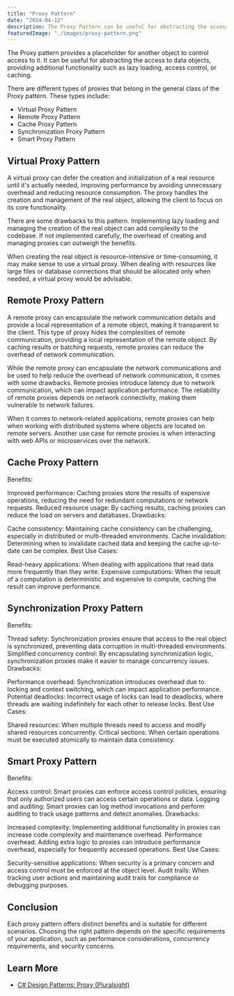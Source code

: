 ```yaml
---
title: "Proxy Pattern"
date: "2024-04-12"
description: The Proxy Pattern can be useful for abstracting the access to data objects, providing additional functionality such as lazy loading, access control, or caching.
featuredImage: "./images/proxy-pattern.png"
---
```


The Proxy pattern provides a placeholder for another object to control access to it. It can be useful for abstracting the access to data objects, providing additional functionality such as lazy loading, access control, or caching.

There are different types of proxies that belong in the general class of the Proxy pattern.  These types include:

- Virtual Proxy Pattern
- Remote Proxy Pattern
- Cache Proxy Pattern
- Synchronization Proxy Pattern
- Smart Proxy Pattern

## Virtual Proxy Pattern

A virtual proxy can defer the creation and initialization of a real resource until it's actually needed, improving performance by avoiding unnecessary overhead and reducing resource consumption. The proxy handles the creation and management of the real object, allowing the client to focus on its core functionality.

There are some drawbacks to this pattern. Implementing lazy loading and managing the creation of the real object can add complexity to the codebase. If not implemented carefully, the overhead of creating and managing proxies can outweigh the benefits.

When creating the real object is resource-intensive or time-consuming, it may make sense to use a virtual proxy. When dealing with resources like large files or database connections that should be allocated only when needed, a virtual proxy would be advisable.

## Remote Proxy Pattern

A remote proxy can encapsulate the network communication details and provide a local representation of a remote object, making it transparent to the client. This type of proxy hides the complexities of remote communication, providing a local representation of the remote object. By caching results or batching requests, remote proxies can reduce the overhead of network communication.

While the remote proxy can encapsulate the network communications and be used to help reduce the overhead of network communication, it comes with some drawbacks. Remote proxies introduce latency due to network communication, which can impact application performance. The reliability of remote proxies depends on network connectivity, making them vulnerable to network failures.

When it comes to network-related applications, remote proxies can help when working with distributed systems where objects are located on remote servers. Another use case for remote proxies is when interacting with web APIs or microservices over the network.

## Cache Proxy Pattern

Benefits:

Improved performance: Caching proxies store the results of expensive operations, reducing the need for redundant computations or network requests.
Reduced resource usage: By caching results, caching proxies can reduce the load on servers and databases.
Drawbacks:

Cache consistency: Maintaining cache consistency can be challenging, especially in distributed or multi-threaded environments.
Cache invalidation: Determining when to invalidate cached data and keeping the cache up-to-date can be complex.
Best Use Cases:

Read-heavy applications: When dealing with applications that read data more frequently than they write.
Expensive computations: When the result of a computation is deterministic and expensive to compute, caching the result can improve performance.

## Synchronization Proxy Pattern

Benefits:

Thread safety: Synchronization proxies ensure that access to the real object is synchronized, preventing data corruption in multi-threaded environments.
Simplified concurrency control: By encapsulating synchronization logic, synchronization proxies make it easier to manage concurrency issues.
Drawbacks:

Performance overhead: Synchronization introduces overhead due to locking and context switching, which can impact application performance.
Potential deadlocks: Incorrect usage of locks can lead to deadlocks, where threads are waiting indefinitely for each other to release locks.
Best Use Cases:

Shared resources: When multiple threads need to access and modify shared resources concurrently.
Critical sections: When certain operations must be executed atomically to maintain data consistency.

## Smart Proxy Pattern

Benefits:

Access control: Smart proxies can enforce access control policies, ensuring that only authorized users can access certain operations or data.
Logging and auditing: Smart proxies can log method invocations and perform auditing to track usage patterns and detect anomalies.
Drawbacks:

Increased complexity: Implementing additional functionality in proxies can increase code complexity and maintenance overhead.
Performance overhead: Adding extra logic to proxies can introduce performance overhead, especially for frequently accessed operations.
Best Use Cases:

Security-sensitive applications: When security is a primary concern and access control must be enforced at the object level.
Audit trails: When tracking user actions and maintaining audit trails for compliance or debugging purposes.

## Conclusion

Each proxy pattern offers distinct benefits and is suitable for different scenarios. Choosing the right pattern depends on the specific requirements of your application, such as performance considerations, concurrency requirements, and security concerns.

## Learn More

- [C# Design Patterns: Proxy (Pluralsight)](https://www.pluralsight.com/courses/c-sharp-design-patterns-proxy)